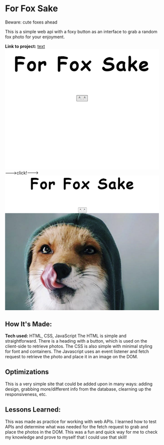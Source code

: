 # For Fox Sake
Beware: cute foxes ahead

This is a simple web api with a foxy button as an interface to grab a random fox photo for your enjoyment. 

**Link to project:** [text](https://savvycolleen.github.io/forfoxsake/)
![website-before](images/readme-screenshot.png)--->click!--->![website-after](images/readme-screenshot2.png)

## How It's Made:

**Tech used:** HTML, CSS, JavaScript
The HTML is simple and straightforward. There is a heading with a button, which is used on the client-side to retrieve photos. The CSS is also simple with minimal styling for font and containers. The Javascript uses an event listener and fetch request to retrieve the photo and place it in an image on the DOM. 

## Optimizations
This is a very simple site that could be added upon in many ways: adding design, grabbing more/different info from the database, clearning up the responsiveness, etc. 

## Lessons Learned:

This was made as practice for working with web APIs. I learned how to test APIs and determine what was needed for the fetch request to grab and place the photos in the DOM. This was a fun and quick way for me to check my knowledge and prove to myself that I could use that skill!




